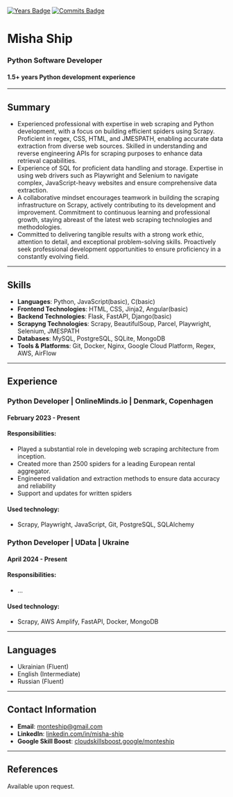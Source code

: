 [![Years Badge](https://badges.pufler.dev/years/pujux)](https://badges.pufler.dev) [![Commits Badge](https://badges.pufler.dev/commits/monthly/pujux)](https://badges.pufler.dev)

# Misha Ship
### Python Software Developer
#### 1.5+ years Python development experience

---

## Summary
- Experienced professional with expertise in web scraping and Python development, with a focus on building efficient spiders using Scrapy. Proficient in regex, CSS, HTML, and JMESPATH, enabling accurate data extraction from diverse web sources. Skilled in understanding and reverse engineering APIs for scraping purposes to enhance data retrieval capabilities.
- Experience of SQL for proficient data handling and storage. Expertise in using web drivers such as Playwright and Selenium to navigate complex, JavaScript-heavy websites and ensure comprehensive data extraction.
- A collaborative mindset encourages teamwork in building the scraping infrastructure on Scrapy, actively contributing to its development and improvement. Commitment to continuous learning and professional growth, staying abreast of the latest web scraping technologies and methodologies.
- Committed to delivering tangible results with a strong work ethic, attention to detail, and exceptional problem-solving skills. Proactively seek professional development opportunities to ensure proficiency in a constantly evolving field.

---

## Skills
- **Languages**: Python, JavaScript(basic), C(basic)
- **Frontend Technologies**: HTML, CSS, Jinja2, Angular(basic)
- **Backend Technologies**: Flask, FastAPI, Django(basic)
- **Scrapyng Technologies**: Scrapy, BeautifulSoup, Parcel, Playwright, Selenium, JMESPATH
- **Databases**: MySQL, PostgreSQL, SQLite, MongoDB
- **Tools & Platforms**: Git, Docker, Nginx, Google Cloud Platform, Regex, AWS, AirFlow

---

## Experience

### Python Developer | OnlineMinds.io | Denmark, Copenhagen
#### February 2023 - Present
#### Responsibilities:
- Played a substantial role in developing web scraping architecture from inception.
- Created more than 2500 spiders for a leading European rental aggregator.
- Engineered validation and extraction methods to ensure data accuracy and reliability
- Support and updates for written spiders
#### Used technology:
- Scrapy, Playwright, JavaScript, Git, PostgreSQL, SQLAlchemy

### Python Developer | UData | Ukraine
#### April 2024 - Present
#### Responsibilities:
- ...
#### Used technology:
- Scrapy, AWS Amplify, FastAPI, Docker, MongoDB

---
## Languages
- Ukrainian (Fluent)
- English (Intermediate)
- Russian (Fluent)

---

## Contact Information
- **Email**: monteship@gmail.com
- **LinkedIn**: [linkedin.com/in/misha-ship](https://www.linkedin.com/in/misha-ship-383329204/)
- **Google Skill Boost**: [cloudskillsboost.google/monteship](https://www.cloudskillsboost.google/public_profiles/2c8d1dd0-34af-4168-855d-1da8ac643156)
---

## References
Available upon request.

